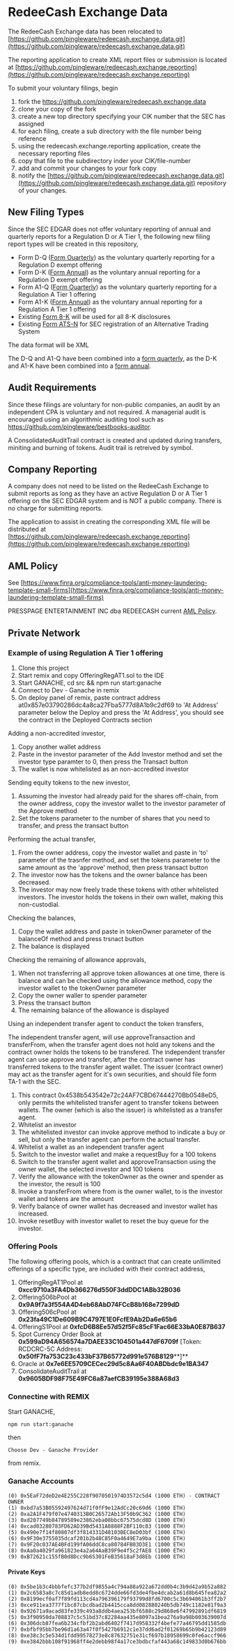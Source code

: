 # RedeeCash Exchange Data

The RedeeCash Exchange data has been relocated to [https://github.com/pingleware/redeecash.exchange.data.git](https://github.com/pingleware/redeecash.exchange.data.git)

The reporting application to create XML report files or submission is located at [https://github.com/pingleware/redeecash.exchange.reporting](https://github.com/pingleware/redeecash.exchange.reporting)

To submit your voluntary filings, begin 

1. fork the https://github.com/pingleware/redeecash.exchange.data
2. clone your copy of the fork
3. create a new top directory specifying your CIK number that the SEC has assigned
4. for each filing, create a sub directory with the file number being reference
5. using the redeecash.exchange.reporting application, create the necessary reporting files
6. copy that file to the subdirectory inder your CIK/file-number
7. add and commit your changes to your fork copy
8. notify the  [https://github.com/pingleware/redeecash.exchange.data.git](https://github.com/pingleware/redeecash.exchange.data.git) repository of your changes.

## New Filing Types

Since the SEC EDGAR does not offer voluntary reporting of annual and quarterly reports for a Regulation D or A Tier 1, the following new filing report types will be created in this repository,

* Form D-Q ([Form Ouarterly](../files/form-quarterly.pdf)) as the voluntary quarterly reporting for a Regulation D exempt offering
* Form D-K ([Form Annual](../files/form-annual.pdf)) as the voluntary annual reporting for a Regulation D exempt offering
* Form A1-Q ([Form Ouarterly](../files/form-quarterly.pdf)) as the voluntary quarterly reporting for a Regulation A Tier 1 offering
* Form A1-K ([Form Annual](../files/form-annual.pdf)) as the voluntary annual reporting for a Regulation A Tier 1 offering
* Existing [Form 8-K](../files/form8-k.pdf) will be used for all 8-K disclosures
* Existing [Form ATS-N](../files/formats-n.pdf) for SEC registration of an Alternative Trading System

The data format will be XML

The D-Q and A1-Q have been combined into a [form quarterly](../files/form-quarterly.pdf), as the D-K and A1-K have been combined into a [form annual](../files/form-annual.pdf).

## Audit Requirements

Since these filings are voluntary for non-public companies, an audit by an independent CPA is voluntary and not required. A managerial audit is encouraged using an algorithmic auditing tool such as https://github.com/pingleware/bestbooks-auditor.

A ConsolidatedAuditTrail contract is created and updated during transfers, miniting and burning of tokens. Audit trail is retreived by symbol.

## Company Reporting

A company does not need to be listed on the RedeeCash Exchange to submit reports as long as they have an active Regulation D or A Tier 1 offering on the SEC EDGAR system and is NOT a public company. There is no charge for submitting reports.

The application to assist in creating the corresponding XML file will be distributed at [https://github.com/pingleware/redeecash.exchange.reporting](https://github.com/pingleware/redeecash.exchange.reporting)

## AML Policy

See [https://www.finra.org/compliance-tools/anti-money-laundering-template-small-firms](https://www.finra.org/compliance-tools/anti-money-laundering-template-small-firms)

PRESSPAGE ENTERTAINMENT INC dba REDEECASH current [AML Policy](../files/aml-policy.pdf).

## Private Network

### Example of using Regulation A Tier 1 offering

1. Clone this project
2. Start remix and copy OfferingRegAT1.sol to the IDE
3. Start GANACHE, cd src && npm run start:ganache
4. Connect to Dev - Ganache in remix
5. On deploy panel of remix, paste contract address at0x857e03790286dc4a8ca27Fba5777d8A1b9c2df69 to 'At Address' parameter below the Deploy and press the 'At Address', you should see the contract in the Deployed Contracts section

Adding a non-accredited investor,

1. Copy another wallet address
2. Paste in the investor parameter of the Add Investor method and set the investor type paramter to 0, then press the Transact button
3. The wallet is now whitelisted as an non-accredited investor

Sending equity tokens to the new investor,

1. Assuming the investor had already paid for the shares off-chain, from the owner address, copy the investor wallet to the investor parameter of the Approve method
2. Set the tokens parameter to the number of shares that you need to transfer, and press the transact button

Performing the actual transfer,

1. From the owner address, copy the investor wallet and paste in 'to' parameter of the trasnfer method, and set the tokens parameter to the same amount as the 'approve' method, then press transact button
2. The investor now has the tokens and the owner balance has been decreased.
3. The investor may now freely trade these tokens with other whitelisted investors. The investor holds the tokens in their own wallet, making this non-custodial.

Checking the balances,

1. Copy the wallet address and paste in tokenOwner parameter of the balanceOf method and press trsnact button
2. The balance is displayed

Checking the remaining of allowance approvals,

1. When not transferring all approve token allowances at one time, there is balance and can be checked using the allowance method, copy the investor wallet to the tokenOwner parameter
2. Copy the owner waller to spender parameter
3. Press the transact button
4. The remaining balance of the allowance is displayed

Using an independent transfer agent to conduct the token transfers,

The independent transfer agent, will use approveTransaction and transferFrom, when the transfer agent does not hold any tokens and the contract owner holds the tokens to be transfered. The independent transfer agent can use approve and transfer, after the contract owner has transferred tokens to the transfer agent wallet. The issuer (contract owner) may act as the transfer agent for it's own securities, and should file form TA-1 with the SEC.

1. This contract 0x4538b543542e72c24AF7CBD67444270Bb0548eD5, only permits the whitelisted transfer agent to transfer tokens between wallets. The owner (which is also the issuer) is whitelisted as a transfer agent.
2. Whitelist an investor
3. The whitelisted investor can invoke approve method to indicate a buy or sell, but only the transfer agent can perform the actual transfer.
4. Whitelist a wallet as an independent transfer agent
5. Switch to the investor wallet and make a requestBuy for a 100 tokens
6. Switch to the transfer agent wallet and approveTransaction using the owner wallet, the selected investor and 100 tokens
7. Verify the allowance with the tokenOwner as the owner and spender as the investor, the result is 100
8. Invoke a transferFrom where from is the owner wallet, to is the investor wallet and tokens are the amount
9. Verify balance of owner wallet has decreased and investor wallet has increased.
10. Invoke resetBuy with investor wallet to reset the buy queue for the investor.

### Offering Pools

The following offering pools, which is a contract that can create unllimited offerings of a specific type, are included with their contract address,

1. OfferingRegAT1Pool at **0xcc9710a3FA4Db366276d550F3ddDDC1ABb32B036**
2. Offering506bPool at **0x9A9f7a3f554A4D4eb68AbD74FCcB8b168e7299dD**
3. Offering506cPool at **0x23fa49C1De609B9C4797E1E0FcfE9Ab2Da6e65b6**
4. OfferingS1Pool at **0xfcD6B8Ee57d52f5Fc85cF1Fac66E33bA0E87B637**
5. Spot Currency Order Book at **0x599aD94A656574a7DAEE33C104501a447dF6709f** [Token: RCDCRC-5C  Address: **0x50fF7fa753C23c433bF37B65772d991e576B8129****]**
6. Oracle at **0x7e6EE5709CECec29d5c8Aa6F40ABDbdc9e1BA347**
7. ConsolidateAuditTrail at **0x9605BDF98F75E49FC6a87aefCB39195e388A68d3**

### Connectine with REMIX

Start GANACHE,

    npm run start:ganache

then

    Choose Dev - Ganache Provider

from remix.

### Ganache Accounts

    (0) 0x5EaF72deD2e4E255C228f9070501974D3572c5d4 (1000 ETH) - CONTRACT OWNER
	(1) 0xbd7a53B05592497624d71f0fF9e12AdCc20c69d6 (1000 ETH)
	(2) 0xa2A1F479f07e4740313B0C26572Ab13F50b9C362 (1000 ETH)
	(3) 0xd207749b84789589e23862eba08bbc67575dcd8D (1000 ETH)
	(4) 0xcad03280783FD62AD39Bd5431A8888F2BF110c83 (1000 ETH)
	(5) 0x490e7f14f80807df3f814331D48103BEC8eD03bf (1000 ETH)
	(6) 0x9F30e3755035dcaf201b2b48C85F0a4649E7a9ba (1000 ETH)
	(7) 0x9F20c037AE4BFd199fA06ddC8ca80784FB03D3E1 (1000 ETH)
	(8) 0xAa0a4029fa961823e4a2a64AaB39F9e4f5c2fAE8 (1000 ETH)
	(9) 0xB72621c155fB0d8Dcc9b65301FeB35618aF3d8Eb (1000 ETH)

#### Private Keys

    (0) 0x5be1b3c4bbbfefc377b2df9855a4c794a88a922a672dd0b4c3b9d42a9b52a882
	(1) 0x2c6583a8c7c85d1adb8edd8c6724dde66fd3de4fbe4dcab2a61d8b645fea82a2
	(2) 0x8199ecf0af7f89fd113cd4a796396179f93799d8fd6700c5c3b694061b3ff2b7
	(3) 0xce911ea3777f1bc87cbcdbad2b4415cca8dd082880240b5db749c1182e81f9a3
	(4) 0x92671a9acad83fe339c493a8ddb4aea253bf6588c29d868e6f47992891df6819
	(5) 0x3f90950da708837c5c51bd37c82284aa435e8097a1bea276a9a98b003639007d
	(6) 0x306dcb87fea6b234cfbf2b2abd6402f7417d958332f4befe77a46795dd1585db
	(7) 0xbfbf95bb7be96d1a63a47f0f5427b6912c1e37dd6ad2f01269b65b9b42123d89
	(8) 0xe38c3c5e534d1fdd99578273e8c87632751e31cf697b18958699c0fe6accf966
	(9) 0xe3842bbb108f91968ff4e2debb98f4a17ce3bdbcfaf443a68c149833d0b676bb
